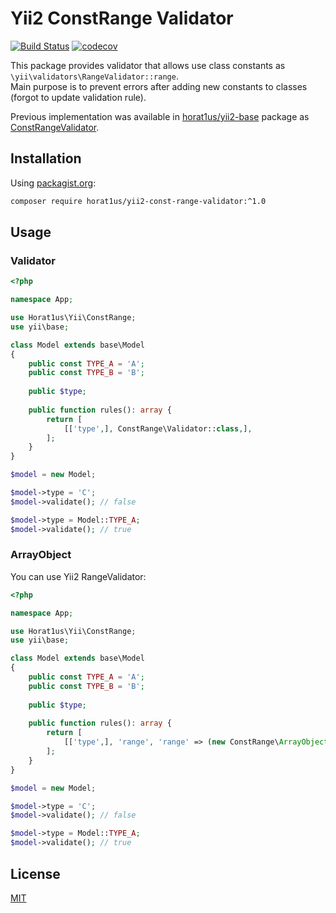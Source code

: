 # Yii2 ConstRange Validator
[![Build Status](https://travis-ci.org/Horat1us/yii2-const-range-validator.svg?branch=master)](https://travis-ci.org/Horat1us/yii2-const-range-validator)
[![codecov](https://codecov.io/gh/Horat1us/yii2-const-range-validator/branch/master/graph/badge.svg)](https://codecov.io/gh/Horat1us/yii2-const-range-validator)

This package provides validator that allows use class constants as `\yii\validators\RangeValidator::range`.  
Main purpose is to prevent errors after adding new constants to classes 
(forgot to update validation rule).  

Previous implementation was available in [horat1us/yii2-base](https://github.com/Horat1us/yii2-base) package
as [ConstRangeValidator](https://github.com/Horat1us/yii2-base/blob/1.16.0/src/Validators/ConstRangeValidator.php). 

## Installation
Using [packagist.org](https://packagist.org/packages/horat1us/yii2-const-range-validator):
```bash
composer require horat1us/yii2-const-range-validator:^1.0
```

## Usage

### Validator
```php
<?php

namespace App;

use Horat1us\Yii\ConstRange;
use yii\base;

class Model extends base\Model
{
    public const TYPE_A = 'A';
    public const TYPE_B = 'B';
    
    public $type;
    
    public function rules(): array {
        return [
            [['type',], ConstRange\Validator::class,],    
        ];
    }
}

$model = new Model;

$model->type = 'C';
$model->validate(); // false

$model->type = Model::TYPE_A;
$model->validate(); // true
```

### ArrayObject
You can use Yii2 RangeValidator:
```php
<?php

namespace App;

use Horat1us\Yii\ConstRange;
use yii\base;

class Model extends base\Model
{
    public const TYPE_A = 'A';
    public const TYPE_B = 'B';
    
    public $type;
    
    public function rules(): array {
        return [
            [['type',], 'range', 'range' => (new ConstRange\ArrayObject(Model::class, 'TYPE_'))],    
        ];
    }
}

$model = new Model;

$model->type = 'C';
$model->validate(); // false

$model->type = Model::TYPE_A;
$model->validate(); // true
```

## License
[MIT](./LICENSE)
